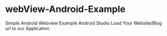 # webView-Android-Example
Simple Android Webview Example Android Studio Load Your Website/Blog url to our Application 
